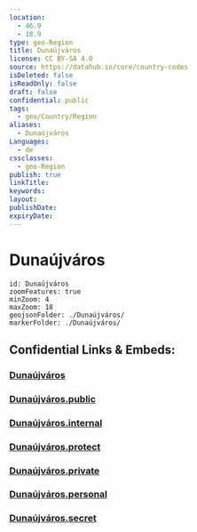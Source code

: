 ```yaml
---
location:
  - 46.9
  - 18.9
type: geo-Region
title: Dunaújváros
license: CC BY-SA 4.0
source: https://datahub.io/core/country-codes
isDeleted: false
isReadOnly: false
draft: false
confidential: public
tags:
  - geo/Country/Region
aliases:
  - Dunaújváros
Languages:
  - de
cssclasses:
  - geo-Region
publish: true
linkTitle:
keywords:
layout:
publishDate:
expiryDate:
---
```


# Dunaújváros

```leaflet
id: Dunaújváros
zoomFeatures: true 
minZoom: 4 
maxZoom: 18
geojsonFolder: ./Dunaújváros/
markerFolder: ./Dunaújváros/
```


## Confidential Links & Embeds: 

### [Dunaújváros](/_Standards/Earth/Continent/Europe/Europe~East/Hungary/Counties~Hungary/Fejér/counties~Fejér/Dunaújváros.md) 

### [Dunaújváros.public](/_public/Earth/Continent/Europe/Europe~East/Hungary/Counties~Hungary/Fejér/counties~Fejér/Dunaújváros.public.md) 

### [Dunaújváros.internal](/_internal/Earth/Continent/Europe/Europe~East/Hungary/Counties~Hungary/Fejér/counties~Fejér/Dunaújváros.internal.md) 

### [Dunaújváros.protect](/_protect/Earth/Continent/Europe/Europe~East/Hungary/Counties~Hungary/Fejér/counties~Fejér/Dunaújváros.protect.md) 

### [Dunaújváros.private](/_private/Earth/Continent/Europe/Europe~East/Hungary/Counties~Hungary/Fejér/counties~Fejér/Dunaújváros.private.md) 

### [Dunaújváros.personal](/_personal/Earth/Continent/Europe/Europe~East/Hungary/Counties~Hungary/Fejér/counties~Fejér/Dunaújváros.personal.md) 

### [Dunaújváros.secret](/_secret/Earth/Continent/Europe/Europe~East/Hungary/Counties~Hungary/Fejér/counties~Fejér/Dunaújváros.secret.md)

